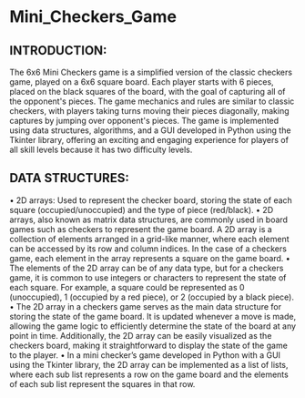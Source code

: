 # Mini_Checkers_Game

## INTRODUCTION:
The 6x6 Mini Checkers game is a simplified version of the classic checkers game, played on a 6x6 square board. Each player starts with 6 pieces, placed on the black squares of the board, with the goal of capturing all of the opponent's pieces. The game mechanics and rules are similar to classic checkers, with players taking turns moving their pieces diagonally, making captures by jumping over opponent's pieces. The game is implemented using data structures, algorithms, and a GUI developed in Python using the Tkinter library, offering an exciting and engaging experience for players of all skill levels because it has two difficulty levels.

## DATA STRUCTURES:
• 2D arrays: Used to represent the checker board, storing the state of each square (occupied/unoccupied) and the type of piece (red/black).
• 2D arrays, also known as matrix data structures, are commonly used in board games such as checkers to represent the game board. A 2D array is a collection of elements arranged in a grid-like manner, where each element can be accessed by its row and column indices. In the case of a checkers game, each element in the array represents a square on the game board.
• The elements of the 2D array can be of any data type, but for a checkers game, it is common to use integers or characters to represent the state of each square. For example, a square could be represented as 0 (unoccupied), 1 (occupied by a red piece), or 2 (occupied by a black piece).
• The 2D array in a checkers game serves as the main data structure for storing the state of the game board. It is updated whenever a move is made, allowing the game logic to efficiently determine the state of the board at any point in time. Additionally, the 2D array can be easily visualized as the checkers board, making it straightforward to display the state of the game to the player.
• In a mini checker’s game developed in Python with a GUI using the Tkinter library, the 2D array can be implemented as a list of lists, where each sub list represents a row on the game board and the elements of each sub list represent the squares in that row.




